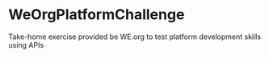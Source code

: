 # WeOrgPlatformChallenge
Take-home exercise provided be WE.org to test platform development skills using APIs
